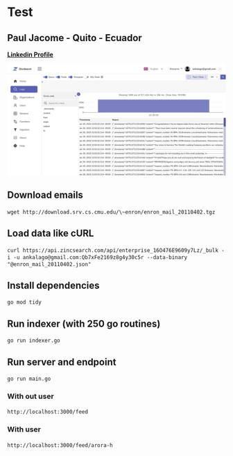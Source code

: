 # Test

## Paul Jacome - Quito - Ecuador

**[Linkedin Profile](https://www.linkedin.com/in/pauljacome/)**

![Product_Png](https://raw.githubusercontent.com/ankalago/enron-mail-back/main/screenshot.png)

## Download emails

```
wget http://download.srv.cs.cmu.edu/\~enron/enron_mail_20110402.tgz
```

## Load data like cURL

```
curl https://api.zincsearch.com/api/enterprise_16O476E9609y7Lz/_bulk -i -u ankalago@gmail.com:Qb7xFe2169z8g4y30c5r --data-binary "@enron_mail_20110402.json"
```

## Install dependencies

```
go mod tidy
```

## Run indexer (with 250 go routines)

```
go run indexer.go
```

## Run server and endpoint
```
go run main.go
```

### With out user

`
http://localhost:3000/feed
`

### With user

`
http://localhost:3000/feed/arora-h
`
